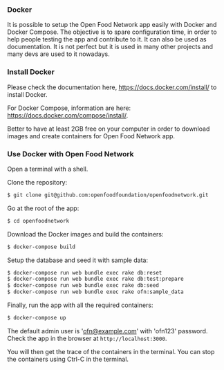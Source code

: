 ### Docker

It is possible to setup the Open Food Network app easily with Docker and Docker Compose.
The objective is to spare configuration time, in order to help people testing the app and contribute to it.
It can also be used as documentation. It is not perfect but it is used in many other projects and many devs are used to it nowadays.

### Install Docker

Please check the documentation here, https://docs.docker.com/install/ to install Docker.

For Docker Compose, information are here: https://docs.docker.com/compose/install/.

Better to have at least 2GB free on your computer in order to download images and create containers for Open Food Network app.


### Use Docker with Open Food Network

Open a terminal with a shell.

Clone the repository:

```sh
$ git clone git@github.com:openfoodfoundation/openfoodnetwork.git
```

Go at the root of the app:

```sh
$ cd openfoodnetwork
```

Download the Docker images and build the containers:

```sh
$ docker-compose build
```

Setup the database and seed it with sample data:
```sh
$ docker-compose run web bundle exec rake db:reset
$ docker-compose run web bundle exec rake db:test:prepare
$ docker-compose run web bundle exec rake db:seed
$ docker-compose run web bundle exec rake ofn:sample_data
```

Finally, run the app with all the required containers:

```sh
$ docker-compose up
```

The default admin user is 'ofn@example.com' with 'ofn123' password.
Check the app in the browser at `http://localhost:3000`.

You will then get the trace of the containers in the terminal. You can stop the containers using Ctrl-C in the terminal.
